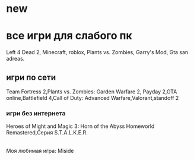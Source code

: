 # new<html>

<html>
<h1>все игри для слабого пк</h1>
<table>Left 4 Dead 2,
    Minecraft,
    roblox,
    Plants vs. Zombies,
    Garry's Mod,
    Gta san adreas.
    <h2>игри по сети</h2>
    Team Fortress 2,Plants vs. Zombies: Garden Warfare 2,
Payday 2,GTA online,Battlefield 4,Call of Duty: Advanced Warfare,Valorant,standoff 2
<h3>игри без интернета</h3>
Heroes of Might and Magic 3: Horn of the Abyss Homeworld Remastered,Серия S.T.A.L.K.E.R. 
</table>
</html>
<!DOCTYPE html>
<html lang="ru">
<head>
  <meta charset="UTF-8">
  <meta name="viewport" content="width=device-width, initial-scale=1.0">
  <title>Игра</title>
  <link rel="stylesheet" href="styles.css">
</head>
<body>

  <div class="footer-text">Моя любимая игра: Miside</div>

</body>
</html>
